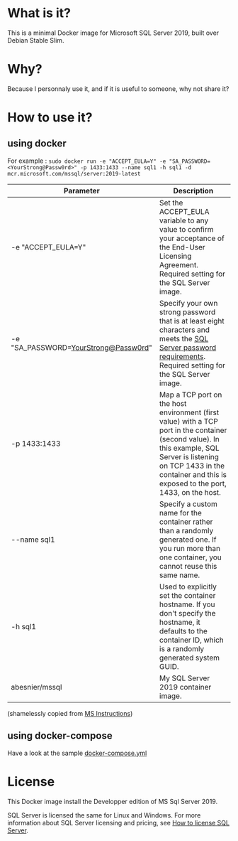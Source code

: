 # What is it?
This is a minimal Docker image for Microsoft SQL Server 2019, built over Debian Stable Slim.

# Why? 
Because I personnaly use it, and if it is useful to someone, why not share it?

# How to use it?
## using docker
For example : `sudo docker run -e "ACCEPT_EULA=Y" -e "SA_PASSWORD=<YourStrong@Passw0rd>" -p 1433:1433 --name sql1 -h sql1 -d mcr.microsoft.com/mssql/server:2019-latest`

Parameter | Description
---|---
-e "ACCEPT_EULA=Y" | Set the ACCEPT_EULA variable to any value to confirm your acceptance of the End-User Licensing Agreement. Required setting for the SQL Server image.
-e "SA_PASSWORD=<YourStrong@Passw0rd>" | Specify your own strong password that is at least eight characters and meets the [SQL Server password requirements](https://docs.microsoft.com/en-us/sql/relational-databases/security/password-policy?view=sql-server-ver15). Required setting for the SQL Server image.
-p 1433:1433 |	Map a TCP port on the host environment (first value) with a TCP port in the container (second value). In this example, SQL Server is listening on TCP 1433 in the container and this is exposed to the port, 1433, on the host.
--name sql1 | Specify a custom name for the container rather than a randomly generated one. If you run more than one container, you cannot reuse this same name.
-h sql1 | Used to explicitly set the container hostname. If you don't specify the hostname, it defaults to the container ID, which is a randomly generated system GUID.
abesnier/mssql | My SQL Server 2019 container image.

(shamelessly copied from [MS Instructions](https://docs.microsoft.com/en-us/sql/linux/quickstart-install-connect-docker?view=sql-server-ver15&pivots=cs1-bash))

## using docker-compose
Have a look at the sample [docker-compose.yml](https://github.com/abesnier/docker-mssql/blob/main/docker-compose.yml)


# License
This Docker image install the Developper edition of MS Sql Server 2019.

SQL Server is licensed the same for Linux and Windows. For more information about SQL Server licensing and pricing, see [How to license SQL Server](https://www.microsoft.com/sql-server/sql-server-2017-pricing).
